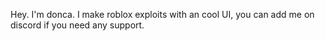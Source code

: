 Hey. I'm donca. I make roblox exploits with an cool UI, you can add me on discord if you need any support.
